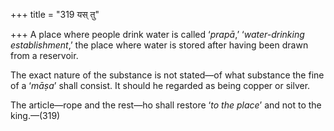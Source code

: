 +++
title = "319 यस् तु"

+++
A place where people drink water is called ‘*prapā*,’ ‘*water-drinking
establishment*,’ the place where water is stored after having been drawn
from a reservoir.

The exact nature of the substance is not stated—of what substance the
fine of a ‘*māṣa*’ shall consist. It should he regarded as being copper
or silver.

The article—rope and the rest—ho shall restore ‘*to the place*’ and not
to the king.—(319)



